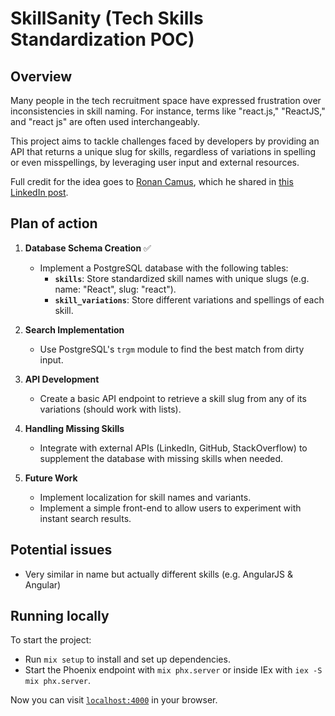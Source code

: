 # SkillSanity (Tech Skills Standardization POC)

## Overview

Many people in the tech recruitment space have expressed frustration over inconsistencies in skill naming. For instance, terms like "react.js," "ReactJS," and "react js" are often used interchangeably.

This project aims to tackle challenges faced by developers by providing an API that returns a unique slug for skills, regardless of variations in spelling or even misspellings, by leveraging user input and external resources.

Full credit for the idea goes to [Ronan Camus](https://www.linkedin.com/in/freelance-cto/), which he shared in [this LinkedIn post](https://www.linkedin.com/feed/update/urn:li:activity:7246776440753393664).

## Plan of action

1. **Database Schema Creation** ✅
   - Implement a PostgreSQL database with the following tables:
     - **`skills`**: Store standardized skill names with unique slugs (e.g. name: "React", slug: "react").
     - **`skill_variations`**: Store different variations and spellings of each skill.

2. **Search Implementation**
   - Use PostgreSQL's `trgm` module to find the best match from dirty input.

3. **API Development**
   - Create a basic API endpoint to retrieve a skill slug from any of its variations (should work with lists).

4. **Handling Missing Skills**
   - Integrate with external APIs (LinkedIn, GitHub, StackOverflow) to supplement the database with missing skills when needed.

5. **Future Work**
   - Implement localization for skill names and variants.
   - Implement a simple front-end to allow users to experiment with instant search results.

## Potential issues

- Very similar in name but actually different skills (e.g. AngularJS & Angular)

## Running locally

To start the project:

  * Run `mix setup` to install and set up dependencies.
  * Start the Phoenix endpoint with `mix phx.server` or inside IEx with `iex -S mix phx.server`.

Now you can visit [`localhost:4000`](http://localhost:4000) in your browser.
